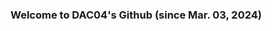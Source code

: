 ### Welcome to DAC04's Github (since Mar. 03, 2024)

<!--
**DAC04/DAC04** is a ✨ _special_ ✨ repository because its `README.md` (this file) appears on your GitHub profile.

Here are some ideas to get you started:

- 🔭 I’m currently working on ...
- 🌱 I’m currently learning phython.
- 👯 I’m looking to collaborate on ...
- 🤔 I’m looking for help with ...
- 💬 Ask me about ...
- 📫 How to reach me: My hometown is Myeongji in Busan, and now I'm living in dormitary 
- 😄 Pronouns: ...
- ⚡ Fun fact: ...
-->
